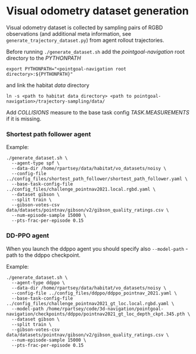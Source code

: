 # Visual odometry dataset generation

Visual odometry dataset is collected by sampling pairs of RGBD observations (and additional meta information,
see `generate_trajectory_dataset.py`) from agent rollout trajectories.

Before running `./generate_dataset.sh` add the _pointgoal-navigation_ root directory to the _PYTHONPATH_ 
```shell
export PYTHONPATH="<pointgoal-navigation root directory>:${PYTHONPATH}"
```
and link the habitat _data_ directory
```shell
ln -s <path to habitat data directory> <path to pointgoal-navigation>/trajectory-sampling/data/
```

Add _COLLISIONS_ measure to the base task config _TASK.MEASUREMENTS_ if it is missing.

### Shortest path follower agent

Example:
```shell
./generate_dataset.sh \
  --agent-type spf \
  --data-dir /home/rpartsey/data/habitat/vo_datasets/noisy \
  --config-file ../config_files/shortest_path_follower/shortest_path_follower.yaml \
  --base-task-config-file ../config_files/challenge_pointnav2021.local.rgbd.yaml \
  --dataset gibson \
  --split train \
  --gibson-votes-csv data/datasets/pointnav/gibson/v2/gibson_quality_ratings.csv \
  --num-episode-sample 15000 \
  --pts-frac-per-episode 0.15
```

### DD-PPO agent
When you launch the ddppo agent you should specify also `--model-path` - path to the ddppo checkpoint.

Example:
```shell
./generate_dataset.sh \
  --agent-type ddppo \
  --data-dir /home/rpartsey/data/habitat/vo_datasets/noisy \
  --config-file ../config_files/ddppo/ddppo_pointnav_2021.yaml \
  --base-task-config-file ../config_files/challenge_pointnav2021_gt_loc.local.rgbd.yaml \
  --model-path /home/rpartsey/code/3d-navigation/pointgoal-navigation/checkpoints/ddppo/pointnav2021_gt_loc_depth_ckpt.345.pth \
  --dataset gibson \
  --split train \
  --gibson-votes-csv data/datasets/pointnav/gibson/v2/gibson_quality_ratings.csv \
  --num-episode-sample 15000 \
  --pts-frac-per-episode 0.15
```
